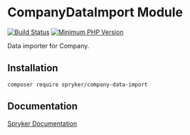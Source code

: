 # CompanyDataImport Module
[![Build Status](https://travis-ci.org/spryker/company-data-import.svg)](https://travis-ci.org/spryker/company-data-import)
[![Minimum PHP Version](https://img.shields.io/badge/php-%3E%3D%207.3-8892BF.svg)](https://php.net/)

Data importer for Company.

## Installation

```
composer require spryker/company-data-import
```

## Documentation

[Spryker Documentation](https://academy.spryker.com/developing_with_spryker/module_guide/modules.html)

